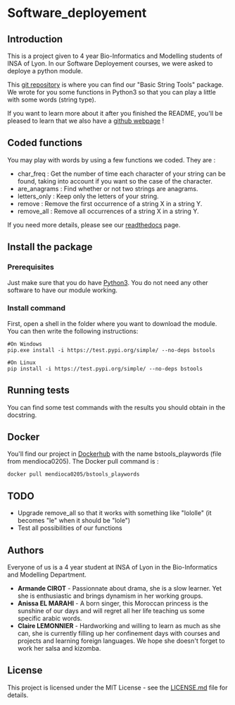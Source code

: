 # Software_deployement

## Introduction
This is a project given to 4 year Bio-Informatics and Modelling students of INSA of Lyon. In our Software Deployement courses, we were asked to deploye a python module.

This [git repository](https://github.com/AnissaE/Software_deployement.git) is where you can find our "Basic String Tools" package. We wrote for you some functions in Python3 so that you can play a little with some words (string type). 

If you want to learn more about it after you finished the README, you'll be pleased to learn that we also have a [github webpage](https://anissae.github.io/Basic-string-tools/) !

## Coded functions

You may play with words by using a few functions we coded. They are :
- char_freq : Get the number of time each character of your string can be found, taking into account if you want so the case of the character.
- are_anagrams : Find whether or not two strings are anagrams.
- letters_only : Keep only the letters of your string.
- remove : Remove the first occurrence of a string X in a string Y.
- remove_all : Remove all occurrences of a string X in a string Y.

If you need more details, please see our [readthedocs](https://bstools.readthedocs.io/en/latest/#) page.

## Install the package

### Prerequisites

Just make sure that you do have [Python3](https://www.python.org/downloads/). You do not need any other software to have our module working. 

### Install command

First, open a shell in the folder where you want to download the module. You can then write the following instructions:

```
#On Windows
pip.exe install -i https://test.pypi.org/simple/ --no-deps bstools

#On Linux
pip install -i https://test.pypi.org/simple/ --no-deps bstools
```

## Running tests

You can find some test commands with the results you should obtain in the docstring.

## Docker

You'll find our project in [Dockerhub](https://hub.docker.com/) with the name bstools_playwords (file from mendioca0205). The Docker pull command is :

```
docker pull mendioca0205/bstools_playwords
```

## TODO

- Upgrade remove_all so that it works with something like "lololle" (it becomes "le" when it should be "lole")
- Test all possibilities of our functions

## Authors

Everyone of us is a 4 year student at INSA of Lyon in the Bio-Informatics and Modelling Department.
* **Armande CIROT** - Passionnate about drama, she is a slow learner. Yet she is enthusiastic and brings dynamism in her working groups.
* **Anissa EL MARAHI** - A born singer, this Moroccan princess is the sunshine of our days and will regret all her life teaching us some specific arabic words.
* **Claire LEMONNIER** - Hardworking and willing to learn as much as she can, she is currently filling up her confinement days with courses and projects and learning foreign languages. We hope she doesn't forget to work her salsa and kizomba.


## License

This project is licensed under the MIT License - see the [LICENSE.md](LICENSE.md) file for details.
